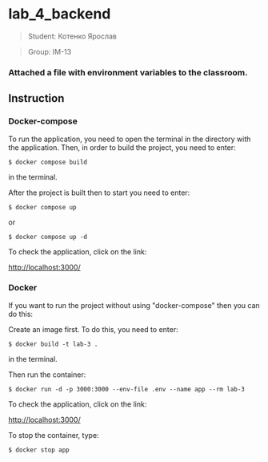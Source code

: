 # lab_4_backend
> Student: Котенко Ярослав

> Group: IM-13

### Attached a file with environment variables to the classroom.

## Instruction

### Docker-compose

To run the application, you need to open the terminal in the directory with the application. Then, in order to build the project, you need to enter:
```
$ docker compose build
```
in the terminal.

After the project is built then to start you need to enter:
```
$ docker compose up
```
or
```
$ docker compose up -d

```

To check the application, click on the link:
 
[http://localhost:3000/](http://localhost:3000/)


### Docker

If you want to run the project without using "docker-compose" then you can do this:

Create an image first. To do this, you need to enter: 
```
$ docker build -t lab-3 . 
```
in the terminal.

Then run the container: 
```
$ docker run -d -p 3000:3000 --env-file .env --name app --rm lab-3
```

To check the application, click on the link:
 
[http://localhost:3000/](http://localhost:3000/)

To stop the container, type: 
```
$ docker stop app
```
